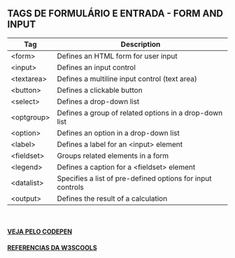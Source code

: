 TAGS DE FORMULÁRIO E ENTRADA - FORM AND INPUT				
---				
Tag | Description
--- | ---		
|	&lt;form&gt;	|	Defines an HTML form for user input |
|	&lt;input&gt;	|	Defines an input control |
|	&lt;textarea&gt;	|	Defines a multiline input control &lpar;text area&rpar;|
|	&lt;button&gt;	|	Defines a clickable button |
|	&lt;select&gt;	|	Defines a drop-down list |
|	&lt;optgroup&gt;	|	Defines a group of related options in a drop-down list |
|	&lt;option&gt;	|	Defines an option in a drop-down list |
|	&lt;label&gt;	|	Defines a label for an &lt;input&gt; element |
|	&lt;fieldset&gt;	|	Groups related elements in a form |
|	&lt;legend&gt;	|	Defines a caption for a &lt;fieldset&gt; element |
|	&lt;datalist&gt;	|	Specifies a list of pre-defined options for input controls |
|	&lt;output&gt;	|	Defines the result of a calculation |
<br>


#### [VEJA PELO CODEPEN](https://codepen.io/Miguel-HCJS/pen/GRmerQd)

#### [REFERENCIAS DA W3SCOOLS](https://www.w3schools.com/tags/ref_byfunc.asp)

